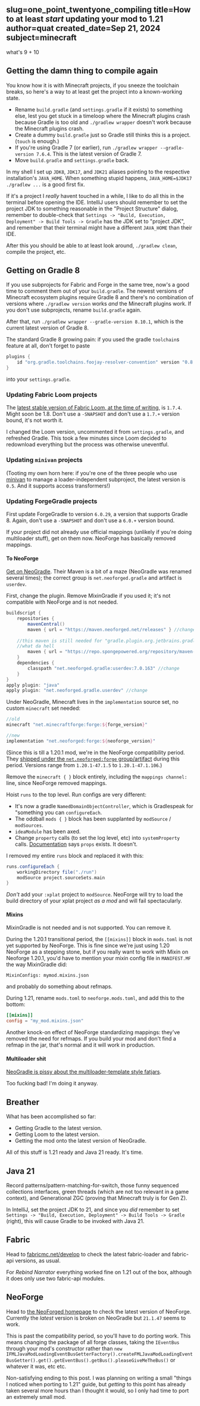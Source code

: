 slug=one_point_twentyone_compiling
title=How to at least *start* updating your mod to 1.21
author=quat
created_date=Sep 21, 2024
subject=minecraft
---
what's 9 + 10

## Getting the damn thing to compile again

You know how it is with Minecraft projects, if you sneeze the toolchain breaks, so here's a way to at least get the project into a known-working state.

* Rename `build.gradle` (and `settings.gradle` if it exists) to something else, lest you get stuck in a timeloop where the Minecraft plugins crash because Gradle is too old and `./gradlew wrapper` doesn't work because the Minecraft plugins crash.
* Create a dummy `build.gradle` just so Gradle still thinks this is a project. (`touch` is enough.)
* If you're using Gradle 7 (or earlier), run `./gradlew wrapper --gradle-version 7.6.4`. This is the latest version of Gradle 7.
* Move `build.gradle` and `settings.gradle` back.

In my shell I set up `JDK8`, `JDK17`, and `JDK21` aliases pointing to the respective installation's `JAVA_HOME`. When something stupid happens, `JAVA_HOME=$JDK17 ./gradlew ...` is a good first fix.

If it's a project I *really* havent touched in a while, I like to do all this in the terminal before opening the IDE. IntelliJ users should remember to set the project JDK to something reasonable in the "Project Structure" dialog, remember to double-check that `Settings -> "Build, Execution, Deployment" -> Build Tools -> Gradle` has the JDK set to "project JDK", and remember that their terminal might have a different `JAVA_HOME` than their IDE.

After this you should be able to at least look around, `./gradlew clean`, compile the project, etc.

## Getting on Gradle 8

If you use subprojects for Fabric and Forge in the same tree, now's a good time to comment them out of your `build.gradle`. The newest versions of Minecraft ecosystem plugins require Gradle 8 and there's no combination of versions where `./gradlew version` works *and* the Minecraft plugins work. If you don't use subprojects, rename `build.gradle` again.

After that, run `./gradlew wrapper --gradle-version 8.10.1`, which is the current latest version of Gradle 8.

The standard Gradle 8 growing pain: if you used the gradle `toolchain`s feature at all, don't forget to paste

```groovy
plugins {
	id "org.gradle.toolchains.foojay-resolver-convention" version "0.8.0"
}
```
into your `settings.gradle`.

### Updating Fabric Loom projects

The [latest stable version of Fabric Loom, at the time of writing](https://maven.fabricmc.net/fabric-loom/fabric-loom.gradle.plugin/), is `1.7.4`. Might soon be 1.8. Don't use a `-SNAPSHOT` and don't use a `1.7.+` version bound, it's not worth it.

I changed the Loom version, uncommented it from `settings.gradle`, and refreshed Gradle. This took a few minutes since Loom decided to redownload everything but the process was otherwise uneventful.

### Updating `minivan` projects

(Tooting my own horn here: if you're one of the three people who use [minivan](https://github.com/CrackedPolishedBlackstoneBricksMC/minivan) to manage a loader-independent subproject, the latest version is `0.5`. And it supports access transformers!)

### Updating ForgeGradle projects

First update ForgeGradle to version `6.0.29`, a version that supports Gradle 8. Again, don't use a `-SNAPSHOT` and don't use a `6.0.+` version bound.

If your project did not already use official mappings (unlikely if you're doing multiloader stuff), get on them now. NeoForge has basically removed mappings.

#### To NeoForge

[Get on NeoGradle](https://docs.neoforged.net/neogradle/docs/). Their Maven is a bit of a maze (NeoGradle was renamed several times); the correct group is `net.neoforged.gradle` and artifact is `userdev`.

First, change the plugin. Remove MixinGradle if you used it; it's not compatible with NeoForge and is not needed.

```groovy
buildscript {
	repositories {
		mavenCentral()
		maven { url = "https://maven.neoforged.net/releases" } //change
    
    //this maven is still needed for "gradle.plugin.org.jetbrains.gradle.plugin.idea-ext:gradle-idea-ext:1.1.6"?
    //what da hell
		maven { url = "https://repo.spongepowered.org/repository/maven-public/" }
	}
	dependencies {
		classpath "net.neoforged.gradle:userdev:7.0.163" //change
	}
}
apply plugin: "java"
apply plugin: "net.neoforged.gradle.userdev" //change
```

Under NeoGradle, Minecraft lives in the `implementation` source set, no custom `minecraft` set needed:

```groovy
//old
minecraft "net.minecraftforge:forge:${forge_version}"

//new
implementation "net.neoforged:forge:${neoforge_version}"
```

(Since this is till a 1.20.1 mod, we're in the NeoForge compatibility period. They [shipped under the `net.neoforged:forge` group/artifact](https://maven.neoforged.net/#/releases/net/neoforged/forge) during this period. Versions range from `1.20.1-47.1.5` to `1.20.1-47.1.106`.)

Remove the `minecraft { }` block entirely, including the `mappings channel:` line, since NeoForge removed mappings.

Hoist `runs` to the top level. Run configs are very different:

* It's now a gradle `NamedDomainObjectController`, which is Gradlespeak for "something you can `configureEach`.
* The oddball `mods { }` block has been supplanted by `modSource` / `modSources`.
* `ideaModule` has been axed.
* Change `property` calls (to set the log level, etc) into `systemProperty` calls. [Documentation](https://docs.neoforged.net/neogradle/docs/configuration/runs) says `props` exists. It doesn't.

I removed my entire `runs` block and replaced it with this:

```groovy
runs.configureEach {
	workingDirectory file("./run")
	modSource project.sourceSets.main
}
```

*Don't* add your `:xplat` project to `modSource`. NeoForge will try to load the build directory of your xplat project *as a mod* and will fail spectacularly.

#### Mixins

MixinGradle is not needed and is not supported. You can remove it.

During the 1.20.1 transitional period, the `[[mixins]]` block in `mods.toml` is not yet supported by NeoForge. This is fine since we're just using 1.20 NeoForge as a stepping stone, but if you really want to work with Mixin on Neoforge 1.20.1, you'd have to mention your mixin config file in `MANIFEST.MF` the way MixinGradle did:

```
MixinConfigs: mymod.mixins.json
```

and probably do something about refmaps.

During 1.21, rename `mods.toml` to `neoforge.mods.toml`, and add this to the bottom:

```toml
[[mixins]]
config = "my_mod.mixins.json"
```

Another knock-on effect of NeoForge standardizing mappings: they've removed the need for refmaps. If you build your mod and don't find a refmap in the jar, that's normal and it will work in production.

#### Multiloader shit

[NeoGradle is pissy about the multiloader-template style fatjars](https://github.com/neoforged/NeoGradle/blob/NG_7.0/README.md#handling-of-none-neogradle-sibling-projects).

Too fucking bad! I'm doing it anyway.

## Breather

What has been accomplished so far:

* Getting Gradle to the latest version.
* Getting Loom to the latest version.
* Getting the mod onto the latest version of NeoGradle.

All of this stuff is 1.21 ready and Java 21 ready. It's time.

## Java 21

Record patterns/pattern-matching-for-switch, those funny sequenced collections interfaces, green threads (which are not too relevant in a game context), and Generational ZGC (proving that Minecraft truly is for Gen Z).

In IntelliJ, set the project JDK to 21, and since you *did* remember to set `Settings -> "Build, Execution, Deployment" -> Build Tools -> Gradle` (right), this will cause Gradle to be invoked with Java 21.

## Fabric

Head to [fabricmc.net/develop](https://fabricmc.net/develop/) to check the latest fabric-loader and fabric-api versions, as usual.

For *Rebind Narrator* everything worked fine on 1.21 out of the box, although it does only use two fabric-api modules.

## NeoForge

Head to [the NeoForged homepage](https://neoforged.net/) to check the latest version of NeoForge. Currently the *latest* version is broken on NeoGradle but `21.1.47` seems to work.

This is past the compatibility period, so you'll have to do porting work. This means changing the package of all forge classes, taking the `IEventBus` through your mod's constructor rather than <code style="overflow-wrap:anywhere">new IFMLJavaModLoadingEventBusGetterFactory().createFMLJavaModLoadingEventBusGetter().get().getEventBus().getBus().pleaseGiveMeTheBus()</code> or whatever it was, etc etc.

Non-satisfying ending to this post. I was planning on writing a small "things I noticed when porting to 1.21" guide, but *getting* to this point has already taken several more hours than I thought it would, so I only had time to port an extremely small mod.